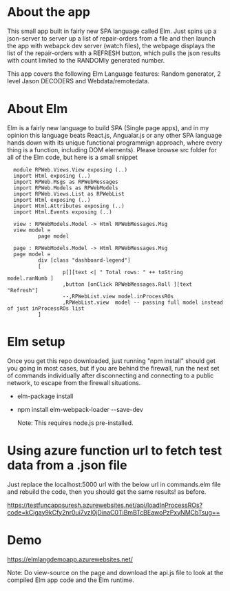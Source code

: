 # About the app

   This small app built in fairly new SPA language called Elm. Just spins up a json-server to server up a list of repair-orders from a file and then launch the app with webapck dev server (watch files), the webpage displays the list of the repair-orders with a REFRESH button, which pulls the json results with count limited to the RANDOMly generated number.

This app covers the following Elm Language features: Random generator, 2 level Jason DECODERS and Webdata/remotedata.

# About Elm

   Elm is a fairly new language to build SPA (Single page apps), and in my opinion this language beats React.js, Angualar.js or any other SPA language hands down with its unique functional programmign approach, where every thing is a function, including DOM elements). Please browse src folder for all of the Elm code, but here is a small snippet
   
      module RPWeb.Views.View exposing (..)
      import Html exposing (..)
      import RPWeb.Msgs as RPWebMessages
      import RPWeb.Models as RPWebModels
      import RPWeb.Views.List as RPWebList
      import Html exposing (..)
      import Html.Attributes exposing (..)
      import Html.Events exposing (..)

      view : RPWebModels.Model -> Html RPWebMessages.Msg
      view model =
              page model

      page : RPWebModels.Model -> Html RPWebMessages.Msg
      page model =
              div [class "dashboard-legend"]
              [
                      p[][text <| " Total rows: " ++ toString model.ranNumb ]
                      ,button [onClick RPWebMessages.Roll ][text "Refresh"]
                      --,RPWebList.view model.inProcessROs
                      ,RPWebList.view  model -- passing full model instead of just inProcessROs list
              ]

# Elm setup
Once you get this repo downloaded, just running "npm install" should get you going in most cases, but if you are behind the firewall,
run the next set of commands individually after disconnecting and connecting to a public network, to escape 
from the firewall situations.

- elm-package install

- npm install elm-webpack-loader --save-dev

  Note: This requires node.js pre-installed.

# Using azure function url to fetch test data from a .json file

Just replace the localhost:5000 url with the below url in commands.elm file and rebuild the code, then you should get the same results! as before.

https://testfuncappsuresh.azurewebsites.net/api/loadInProcessROs?code=kCigay9kCfy2nr0ui7yzI0jDinaC0TiBmBTcBEawoPzPxyNMCbTsug==

# Demo

https://elmlangdemoapp.azurewebsites.net/

Note: Do view-source on the page and download the api.js file to look at the compiled Elm app code and the Elm runtime.

